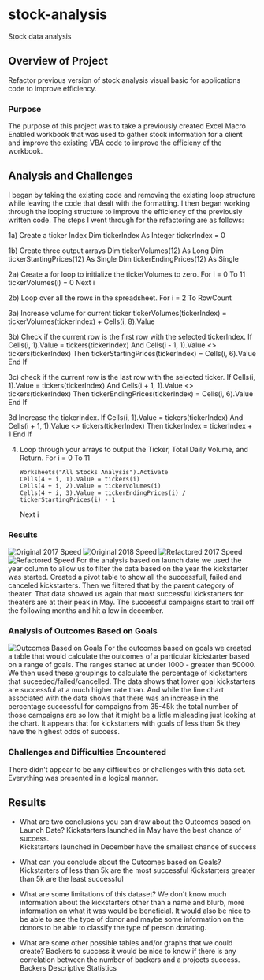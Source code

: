 # stock-analysis
Stock data analysis
## Overview of Project
Refactor previous version of stock analysis visual basic for applications code to improve efficiency. 

### Purpose
The purpose of this project was to take a previously created Excel Macro Enabled workbook that was used to gather stock information for a client and improve the existing VBA code to improve the efficieny of the workbook.    

## Analysis and Challenges
I began by taking the existing code and removing the existing loop structure while leaving the code that dealt with the formatting.  I then began working through the looping structure to improve the efficiency of the previously written code.  The steps I went through for the refactoring are as follows:

1a) Create a ticker Index
    Dim tickerIndex As Integer
    tickerIndex = 0

1b) Create three output arrays
    Dim tickerVolumes(12) As Long
    Dim tickerStartingPrices(12) As Single
    Dim tickerEndingPrices(12) As Single

2a) Create a for loop to initialize the tickerVolumes to zero.
    For i = 0 To 11
        tickerVolumes(i) = 0
    Next i

2b) Loop over all the rows in the spreadsheet.
    For i = 2 To RowCount

3a) Increase volume for current ticker
        tickerVolumes(tickerIndex) = tickerVolumes(tickerIndex) + Cells(i, 8).Value

3b) Check if the current row is the first row with the selected tickerIndex.
        If Cells(i, 1).Value = tickers(tickerIndex) And Cells(i - 1, 1).Value <> tickers(tickerIndex) Then
            tickerStartingPrices(tickerIndex) = Cells(i, 6).Value
        End If

3c) check if the current row is the last row with the selected ticker. 
        If Cells(i, 1).Value = tickers(tickerIndex) And Cells(i + 1, 1).Value <> tickers(tickerIndex) Then
            tickerEndingPrices(tickerIndex) = Cells(i, 6).Value
        End If

3d Increase the tickerIndex.
        If Cells(i, 1).Value = tickers(tickerIndex) And Cells(i + 1, 1).Value <> tickers(tickerIndex) Then
            tickerIndex = tickerIndex + 1
        End If

 4) Loop through your arrays to output the Ticker, Total Daily Volume, and Return.
    For i = 0 To 11

        Worksheets("All Stocks Analysis").Activate
        Cells(4 + i, 1).Value = tickers(i)
        Cells(4 + i, 2).Value = tickerVolumes(i)
        Cells(4 + i, 3).Value = tickerEndingPrices(i) / tickerStartingPrices(i) - 1
    
    Next i



### Results
![Original 2017 Speed](https://github.com/john10roberts/kickstarter-analysis/blob/main/Resources/Theater_Outcomes_vs_Launch.png)
![Original 2018 Speed](https://github.com/john10roberts/kickstarter-analysis/blob/main/Resources/Theater_Outcomes_vs_Launch.png)
![Refactored 2017 Speed](https://github.com/john10roberts/kickstarter-analysis/blob/main/Resources/Theater_Outcomes_vs_Launch.png)
![Refactored Speed](https://github.com/john10roberts/kickstarter-analysis/blob/main/Resources/Theater_Outcomes_vs_Launch.png)
For the analysis based on launch date we used the year column to allow us to filter the data based on the year the kickstarter was started.  Created a pivot table to show all the successfull, failed and canceled kickstarters.  Then we filtered that by the parent category of theater.  That data showed us again that most successful kickstarters for theaters are at their peak in May.  The successful campaigns start to trail off the following months and hit a low in december.  

### Analysis of Outcomes Based on Goals
![Outcomes Based on Goals](https://github.com/john10roberts/kickstarter-analysis/blob/main/Resources/Outcomes_vs_Goals.png)
For the outcomes based on goals we created a table that would calculate the outcomes of a particular kickstarter based on a range of goals.  The ranges started at under 1000 - greater than 50000.  We then used these groupings to calculate the percentage of kickstarters that suceeded/failed/cancelled.  The data shows that lower goal kickstarters are successful at a much higher rate than.  And while the line chart associated with the data shows that there was an increase in the percentage successful for campaigns from 35-45k the total number of those campaigns are so low that it might be a little misleading just looking at the chart.  It appears that for kickstarters with goals of less than 5k they have the highest odds of success.  

### Challenges and Difficulties Encountered
There didn't appear to be any difficulties or challenges with this data set.  Everything was presented in a logical manner.

## Results

- What are two conclusions you can draw about the Outcomes based on Launch Date?
Kickstarters launched in May have the best chance of success.  
Kickstarters launched in December have the smallest chance of success

- What can you conclude about the Outcomes based on Goals?
Kickstarters of less than 5k are the most successful
Kickstarters greater than 5k are the least successful

- What are some limitations of this dataset?
We don't know much information about the kickstarters other than a name and blurb, more information on what it was would be beneficial.  It would also be nice to be able to see the type of donor and maybe some information on the donors to be able to classify the type of person donating. 

- What are some other possible tables and/or graphs that we could create?
Backers to success it would be nice to know if there is any correlation between the number of backers and a projects success. 
Backers Descriptive Statistics 
